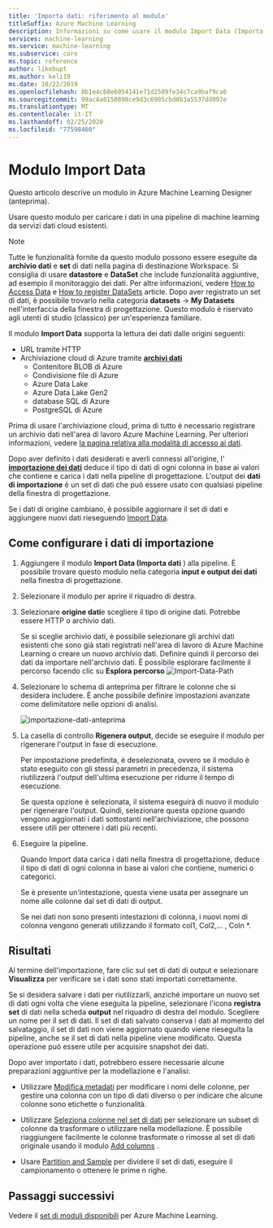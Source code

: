 ```yaml
---
title: 'Importa dati: riferimento al modulo'
titleSuffix: Azure Machine Learning
description: Informazioni su come usare il modulo Import Data (Importa dati) in Azure Machine Learning per caricare i dati in una pipeline di machine learning da servizi dati cloud esistenti.
services: machine-learning
ms.service: machine-learning
ms.subservice: core
ms.topic: reference
author: likebupt
ms.author: keli19
ms.date: 10/22/2019
ms.openlocfilehash: 8b1e4c60e6054141e71d2509fe34c7ca9baf9ca6
ms.sourcegitcommit: 99ac4a0150898ce9d3c6905cbd8b3a5537dd097e
ms.translationtype: MT
ms.contentlocale: it-IT
ms.lasthandoff: 02/25/2020
ms.locfileid: "77598460"
---
```

# <a name="import-data-module"></a>Modulo Import Data

Questo articolo descrive un modulo in Azure Machine Learning Designer (anteprima).

Usare questo modulo per caricare i dati in una pipeline di machine learning da servizi dati cloud esistenti. 

> [!Note]
> Tutte le funzionalità fornite da questo modulo possono essere eseguite da **archivio dati** e **set** di dati nella pagina di destinazione Workspace. Si consiglia di usare **datastore** e **DataSet** che include funzionalità aggiuntive, ad esempio il monitoraggio dei dati. Per altre informazioni, vedere [How to Access Data](../how-to-access-data.md) e [How to register DataSets](../how-to-create-register-datasets.md) article.
> Dopo aver registrato un set di dati, è possibile trovarlo nella categoria **datasets** -> **My Datasets** nell'interfaccia della finestra di progettazione. Questo modulo è riservato agli utenti di studio (classico) per un'esperienza familiare. 
>

Il modulo **Import Data** supporta la lettura dei dati dalle origini seguenti:

- URL tramite HTTP
- Archiviazione cloud di Azure tramite [**archivi dati**](../how-to-access-data.md)
    - Contenitore BLOB di Azure
    - Condivisione file di Azure
    - Azure Data Lake
    - Azure Data Lake Gen2
    - database SQL di Azure
    - PostgreSQL di Azure    

Prima di usare l'archiviazione cloud, prima di tutto è necessario registrare un archivio dati nell'area di lavoro Azure Machine Learning. Per ulteriori informazioni, vedere [la pagina relativa alla modalità di accesso ai dati](../how-to-access-data.md). 

Dopo aver definito i dati desiderati e averli connessi all'origine, l' **[importazione dei dati](./import-data.md)** deduce il tipo di dati di ogni colonna in base ai valori che contiene e carica i dati nella pipeline di progettazione. L'output dei **dati di importazione** è un set di dati che può essere usato con qualsiasi pipeline della finestra di progettazione.

Se i dati di origine cambiano, è possibile aggiornare il set di dati e aggiungere nuovi dati rieseguendo [Import Data](./import-data.md).

## <a name="how-to-configure-import-data"></a>Come configurare i dati di importazione

1. Aggiungere il modulo **Import Data (Importa dati** ) alla pipeline. È possibile trovare questo modulo nella categoria **input e output dei dati** nella finestra di progettazione.

1. Selezionare il modulo per aprire il riquadro di destra.

1. Selezionare **origine dati**e scegliere il tipo di origine dati. Potrebbe essere HTTP o archivio dati.

    Se si sceglie archivio dati, è possibile selezionare gli archivi dati esistenti che sono già stati registrati nell'area di lavoro di Azure Machine Learning o creare un nuovo archivio dati. Definire quindi il percorso dei dati da importare nell'archivio dati. È possibile esplorare facilmente il percorso facendo clic su **Esplora percorso** ![Import-Data-Path](media/module/import-data-path.png)

1. Selezionare lo schema di anteprima per filtrare le colonne che si desidera includere. È anche possibile definire impostazioni avanzate come delimitatore nelle opzioni di analisi.

    ![importazione-dati-anteprima](media/module/import-data.png)

1. La casella di controllo **Rigenera output**, decide se eseguire il modulo per rigenerare l'output in fase di esecuzione. 

    Per impostazione predefinita, è deselezionata, ovvero se il modulo è stato eseguito con gli stessi parametri in precedenza, il sistema riutilizzerà l'output dell'ultima esecuzione per ridurre il tempo di esecuzione. 

    Se questa opzione è selezionata, il sistema eseguirà di nuovo il modulo per rigenerare l'output. Quindi, selezionare questa opzione quando vengono aggiornati i dati sottostanti nell'archiviazione, che possono essere utili per ottenere i dati più recenti.


1. Eseguire la pipeline.

    Quando Import data carica i dati nella finestra di progettazione, deduce il tipo di dati di ogni colonna in base ai valori che contiene, numerici o categorici.

    Se è presente un'intestazione, questa viene usata per assegnare un nome alle colonne dal set di dati di output.

    Se nei dati non sono presenti intestazioni di colonna, i nuovi nomi di colonna vengono generati utilizzando il formato col1, Col2,... , Coln *.

## <a name="results"></a>Risultati

Al termine dell'importazione, fare clic sul set di dati di output e selezionare **Visualizza** per verificare se i dati sono stati importati correttamente.

Se si desidera salvare i dati per riutilizzarli, anziché importare un nuovo set di dati ogni volta che viene eseguita la pipeline, selezionare l'icona **registra set** di dati nella scheda **output** nel riquadro di destra del modulo. Scegliere un nome per il set di dati. Il set di dati salvato conserva i dati al momento del salvataggio, il set di dati non viene aggiornato quando viene rieseguita la pipeline, anche se il set di dati nella pipeline viene modificato. Questa operazione può essere utile per acquisire snapshot dei dati.

Dopo aver importato i dati, potrebbero essere necessarie alcune preparazioni aggiuntive per la modellazione e l'analisi:

- Utilizzare [Modifica metadati](./edit-metadata.md) per modificare i nomi delle colonne, per gestire una colonna con un tipo di dati diverso o per indicare che alcune colonne sono etichette o funzionalità.

- Utilizzare [Seleziona colonne nel set di dati](./select-columns-in-dataset.md) per selezionare un subset di colonne da trasformare o utilizzare nella modellazione. È possibile riaggiungere facilmente le colonne trasformate o rimosse al set di dati originale usando il modulo [Add columns](./add-columns.md) .  

- Usare [Partition and Sample](./partition-and-sample.md) per dividere il set di dati, eseguire il campionamento o ottenere le prime n righe.

## <a name="next-steps"></a>Passaggi successivi

Vedere il [set di moduli disponibili](module-reference.md) per Azure Machine Learning. 
